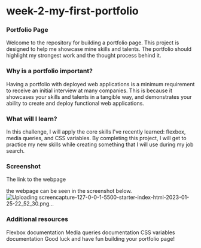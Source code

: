 # week-2-my-first-portfolio
### Portfolio Page
Welcome to the repository for building a portfolio page. This project is designed to help me showcase mine skills and talents. The portfolio should highlight my strongest work and the thought process behind it.

### Why is a portfolio important?
Having a portfolio with deployed web applications is a minimum requirement to receive an initial interview at many companies. This is because it showcases your skills and talents in a tangible way, and demonstrates your ability to create and deploy functional web applications.

### What will I learn?
In this challenge, I will apply the core skills I've recently learned: flexbox, media queries, and CSS variables. By completing this project, I will get to practice my new skills while creating something that I will use during my job search. 

### Screenshot
The link to the webpage

the webpage can be seen in the screenshot below.
![Uploading screencapture-127-0-0-1-5500-starter-index-html-2023-01-25-22_52_30.png…]()

### Additional resources
Flexbox documentation
Media queries documentation
CSS variables documentation
Good luck and have fun building your portfolio page!
